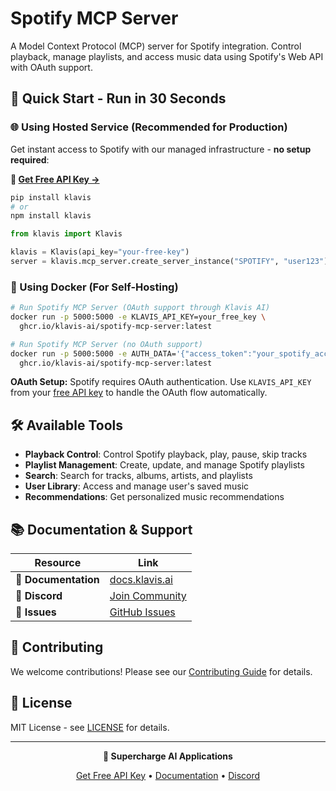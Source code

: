 # Spotify MCP Server

A Model Context Protocol (MCP) server for Spotify integration. Control playback, manage playlists, and access music data using Spotify's Web API with OAuth support.

## 🚀 Quick Start - Run in 30 Seconds

### 🌐 Using Hosted Service (Recommended for Production)

Get instant access to Spotify with our managed infrastructure - **no setup required**:

**🔗 [Get Free API Key →](https://www.klavis.ai/home/api-keys)**

```bash
pip install klavis
# or
npm install klavis
```

```python
from klavis import Klavis

klavis = Klavis(api_key="your-free-key")
server = klavis.mcp_server.create_server_instance("SPOTIFY", "user123")
```

### 🐳 Using Docker (For Self-Hosting)

```bash
# Run Spotify MCP Server (OAuth support through Klavis AI)
docker run -p 5000:5000 -e KLAVIS_API_KEY=your_free_key \
  ghcr.io/klavis-ai/spotify-mcp-server:latest

# Run Spotify MCP Server (no OAuth support)
docker run -p 5000:5000 -e AUTH_DATA='{"access_token":"your_spotify_access_token_here"}' \
  ghcr.io/klavis-ai/spotify-mcp-server:latest
```

**OAuth Setup:** Spotify requires OAuth authentication. Use `KLAVIS_API_KEY` from your [free API key](https://www.klavis.ai/home/api-keys) to handle the OAuth flow automatically.

## 🛠️ Available Tools

- **Playback Control**: Control Spotify playback, play, pause, skip tracks
- **Playlist Management**: Create, update, and manage Spotify playlists
- **Search**: Search for tracks, albums, artists, and playlists
- **User Library**: Access and manage user's saved music
- **Recommendations**: Get personalized music recommendations

## 📚 Documentation & Support

| Resource | Link |
|----------|------|
| **📖 Documentation** | [docs.klavis.ai](https://docs.klavis.ai) |
| **💬 Discord** | [Join Community](https://discord.gg/p7TuTEcssn) |
| **🐛 Issues** | [GitHub Issues](https://github.com/klavis-ai/klavis/issues) |

## 🤝 Contributing

We welcome contributions! Please see our [Contributing Guide](../../CONTRIBUTING.md) for details.

## 📜 License

MIT License - see [LICENSE](../../LICENSE) for details.

---

<div align="center">
  <p><strong>🚀 Supercharge AI Applications </strong></p>
  <p>
    <a href="https://www.klavis.ai">Get Free API Key</a> •
    <a href="https://docs.klavis.ai">Documentation</a> •
    <a href="https://discord.gg/p7TuTEcssn">Discord</a>
  </p>
</div>